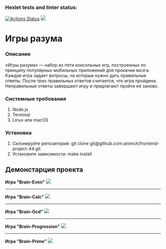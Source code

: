 ### Hexlet tests and linter status:
[![Actions Status](https://github.com/animch/frontend-project-44/workflows/hexlet-check/badge.svg)](https://github.com/animch/frontend-project-44/actions)
<a href="https://codeclimate.com/github/animch/frontend-project-44/maintainability"><img src="https://api.codeclimate.com/v1/badges/818cb50eea7573932210/maintainability" /></a>

<h1>Игры разума</h1>

<h3>Описание</h3>
<p>«Игры разума» — набор из пяти консольных игр, построенных по принципу популярных мобильных приложений для прокачки мозга. Каждая игра задает вопросы, на которые нужно дать правильные ответы. После трех правильных ответов считается, что игра пройдена. Неправильные ответы завершают игру и предлагают пройти ее заново.</p>

<h3>Системные требования</h3>
<ol>
  <li>Node.js</li>
  <li>Terminal</li>
  <li>Linux или macOS</li>
</ol>

<h3>Установка</h3>
<ol>
  <li>Склонируйте репозиторий: git clone git@github.com:animch/frontend-project-44.git</li>
  <li>Установите зависимости: make install</li>
</ol>

<h2>Демонстарция проекта</h2>
<strong>Игра "Brain-Even"</strong>
<a href="https://asciinema.org/a/yvy09IRE11rQwR6iZgUVEMJjD" target="_blank"><img src="https://asciinema.org/a/yvy09IRE11rQwR6iZgUVEMJjD.svg" /></a>

<hr>
<strong>Игра "Brain-Calc"</strong>
<a href="https://asciinema.org/a/qrzHR2bVtleRpQELOu6hqw8c9" target="_blank"><img src="https://asciinema.org/a/qrzHR2bVtleRpQELOu6hqw8c9.svg" /></a>

<hr>
<strong>Игра "Brain-Gcd"</strong>
<a href="https://asciinema.org/a/K9vmwkKznK4merW3Hk3lTW8Lq" target="_blank"><img src="https://asciinema.org/a/K9vmwkKznK4merW3Hk3lTW8Lq.svg" /></a>

<hr>
<strong>Игра "Brain-Progression"</strong>
<a href="https://asciinema.org/a/vFsANqfSUnrNum9owiD7ZalPw" target="_blank"><img src="https://asciinema.org/a/vFsANqfSUnrNum9owiD7ZalPw.svg" /></a>

<hr>
<strong>Игра "Brain-Prime"</strong>
<a href="https://asciinema.org/a/nfAzY42II5jeMWVDk3MSKHe7F" target="_blank"><img src="https://asciinema.org/a/nfAzY42II5jeMWVDk3MSKHe7F.svg" /></a>